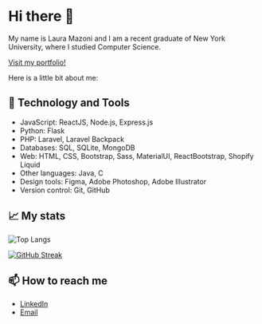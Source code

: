 # Hi there 👋

My name is Laura Mazoni and I am a recent graduate of New York University, where I studied Computer Science.

[Visit my portfolio!](http://lauramazoni.com)

Here is a little bit about me:

## 🔧 Technology and Tools

- JavaScript: ReactJS, Node.js, Express.js
- Python: Flask
- PHP: Laravel, Laravel Backpack
- Databases: SQL, SQLite, MongoDB
- Web: HTML, CSS, Bootstrap, Sass, MaterialUI, ReactBootstrap, Shopify Liquid
- Other languages: Java, C
- Design tools: Figma, Adobe Photoshop, Adobe Illustrator
- Version control: Git, GitHub

## 📈 My stats

![Top Langs](https://github-readme-stats.vercel.app/api/top-langs/?username=qlaueen&theme=midnight-purple)

[![GitHub Streak](https://streak-stats.demolab.com?user=qlaueen&theme=aura)](https://git.io/streak-stats)
 
## 📫 How to reach me

- [LinkedIn](https://www.linkedin.com/in/lauramazoni/)
- [Email](mailto:qlaueen@gmail.com)
